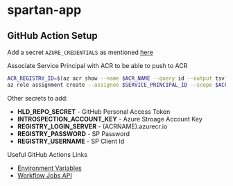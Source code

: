 # spartan-app

## GitHub Action Setup

Add a secret `AZURE_CREDENTIALS` as mentioned [here](https://github.com/marketplace/actions/azure-cli-action#configure-azure-credentials-as-github-secret)

Associate Service Principal with ACR to be able to push to ACR

```bash
ACR_REGISTRY_ID=$(az acr show --name $ACR_NAME --query id --output tsv)
az role assignment create --assignee $SERVICE_PRINCIPAL_ID --scope $ACR_REGISTRY_ID --role acrpush
```

Other secrets to add:

* __HLD_REPO_SECRET__ - GitHub Personal Access Token
* __INTROSPECTION_ACCOUNT_KEY__ - Azure Stroage Account Key
* __REGISTRY_LOGIN_SERVER__ - (ACRNAME).azurecr.io
* __REGISTRY_PASSWORD__ - SP Password
* __REGISTRY_USERNAME__ - SP Client Id

Useful GitHub Actions Links

* [Environment Variables](https://docs.github.com/en/actions/configuring-and-managing-workflows/using-environment-variables)
* [Workflow Jobs API](https://docs.github.com/en/rest/reference/actions#workflow-jobs)